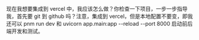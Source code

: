 现在我想要集成到 vercel 中，我应该怎么做？你检查一下项目，一步一步指导我，首先要 git 到 github 吗？注意，集成到 vercel，但是本地配置不要变，即我还可以 pnm run dev 和 uvicorn app.main:app --reload --port 8000 启动前后端开发和测试。
